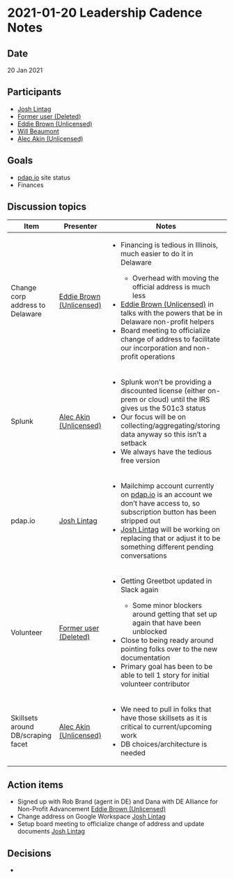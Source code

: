 # 2021-01-20 Leadership Cadence Notes

## Date <a href="#id-2021-01-20leadershipcadencenotes-date" id="id-2021-01-20leadershipcadencenotes-date"></a>

20 Jan 2021

## Participants <a href="#id-2021-01-20leadershipcadencenotes-participants" id="id-2021-01-20leadershipcadencenotes-participants"></a>

* [Josh Lintag](https://pdap.atlassian.net/wiki/people/5f20c61fc9c094001c5d32ca?ref=confluence)
* [Former user (Deleted)](https://pdap.atlassian.net/wiki/people/5f8f95be40588b0077ed830a?ref=confluence)
* [Eddie Brown (Unlicensed)](https://pdap.atlassian.net/wiki/people/5fd63e354d2179006ecbcb80?ref=confluence)
* [Will Beaumont](https://pdap.atlassian.net/wiki/people/5e9c6021ca2a1d0c2e249bab?ref=confluence)
* [Alec Akin (Unlicensed)](https://pdap.atlassian.net/wiki/people/5f1e64ee2aa25000286fc7fc?ref=confluence)

## Goals <a href="#id-2021-01-20leadershipcadencenotes-goals" id="id-2021-01-20leadershipcadencenotes-goals"></a>

* [pdap.io](http://pdap.io) site status
* Finances

## Discussion topics <a href="#id-2021-01-20leadershipcadencenotes-discussiontopics" id="id-2021-01-20leadershipcadencenotes-discussiontopics"></a>

| Item                               | Presenter                                                                                                  | Notes                                                                                                                                                                                                                                                                                                                                                                                                                                                                              |
| ---------------------------------- | ---------------------------------------------------------------------------------------------------------- | ---------------------------------------------------------------------------------------------------------------------------------------------------------------------------------------------------------------------------------------------------------------------------------------------------------------------------------------------------------------------------------------------------------------------------------------------------------------------------------- |
| Change corp address to Delaware    | [Eddie Brown (Unlicensed)](https://pdap.atlassian.net/wiki/people/5fd63e354d2179006ecbcb80?ref=confluence) | <ul><li><p>Financing is tedious in Illinois, much easier to do it in Delaware</p><ul><li>Overhead with moving the official address is much less</li></ul></li><li><a href="https://pdap.atlassian.net/wiki/people/5fd63e354d2179006ecbcb80?ref=confluence">Eddie Brown (Unlicensed)</a> in talks with the powers that be in Delaware non-profit helpers</li><li>Board meeting to officialize change of address to facilitate our incorporation and non-profit operations</li></ul> |
| Splunk                             | [Alec Akin (Unlicensed)](https://pdap.atlassian.net/wiki/people/5f1e64ee2aa25000286fc7fc?ref=confluence)   | <ul><li>Splunk won’t be providing a discounted license (either on-prem or cloud) until the IRS gives us the 501c3 status</li><li>Our focus will be on collecting/aggregating/storing data anyway so this isn’t a setback</li><li>We always have the tedious free version</li></ul>                                                                                                                                                                                                 |
| pdap.io                            | [Josh Lintag](https://pdap.atlassian.net/wiki/people/5f20c61fc9c094001c5d32ca?ref=confluence)              | <ul><li>Mailchimp account currently on <a href="http://pdap.io">pdap.io</a> is an account we don’t have access to, so subscription button has been stripped out</li><li><a href="https://pdap.atlassian.net/wiki/people/5f20c61fc9c094001c5d32ca?ref=confluence">Josh Lintag</a> will be working on replacing that or adjust it to be something different pending conversations</li></ul>                                                                                          |
| Volunteer                          | [Former user (Deleted)](https://pdap.atlassian.net/wiki/people/5f8f95be40588b0077ed830a?ref=confluence)    | <ul><li><p>Getting Greetbot updated in Slack again</p><ul><li>Some minor blockers around getting that set up again that have been unblocked</li></ul></li><li>Close to being ready around pointing folks over to the new documentation</li><li>Primary goal has been to be able to tell 1 story for initial volunteer contributor</li></ul>                                                                                                                                        |
| Skillsets around DB/scraping facet | [Alec Akin (Unlicensed)](https://pdap.atlassian.net/wiki/people/5f1e64ee2aa25000286fc7fc?ref=confluence)   | <ul><li>We need to pull in folks that have those skillsets as it is critical to current/upcoming work</li><li>DB choices/architecture is needed</li></ul>                                                                                                                                                                                                                                                                                                                          |

## Action items <a href="#id-2021-01-20leadershipcadencenotes-actionitems" id="id-2021-01-20leadershipcadencenotes-actionitems"></a>

* Signed up with Rob Brand (agent in DE) and Dana with DE Alliance for Non-Profit Advancement [Eddie Brown (Unlicensed)](https://pdap.atlassian.net/wiki/people/5fd63e354d2179006ecbcb80?ref=confluence)
* Change address on Google Workspace [Josh Lintag](https://pdap.atlassian.net/wiki/people/5f20c61fc9c094001c5d32ca?ref=confluence)
* Setup board meeting to officialize change of address and update documents [Josh Lintag](https://pdap.atlassian.net/wiki/people/5f20c61fc9c094001c5d32ca?ref=confluence)

## Decisions <a href="#id-2021-01-20leadershipcadencenotes-decisions" id="id-2021-01-20leadershipcadencenotes-decisions"></a>

*
